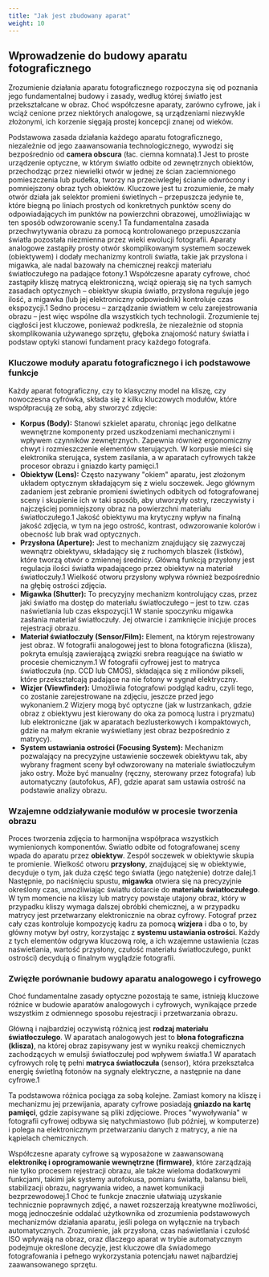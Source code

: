 ```yaml
---
title: "Jak jest zbudowany aparat"
weight: 10
---
```


## Wprowadzenie do budowy aparatu fotograficznego

Zrozumienie działania aparatu fotograficznego rozpoczyna się od poznania jego fundamentalnej budowy i zasady, według której światło jest przekształcane w obraz. Choć współczesne aparaty, zarówno cyfrowe, jak i wciąż cenione przez niektórych analogowe, są urządzeniami niezwykle złożonymi, ich korzenie sięgają prostej koncepcji znanej od wieków.


Podstawowa zasada działania każdego aparatu fotograficznego, niezależnie od jego zaawansowania technologicznego, wywodzi się bezpośrednio od **camera obscura** (łac. ciemna komnata).1 Jest to proste urządzenie optyczne, w którym światło odbite od zewnętrznych obiektów, przechodząc przez niewielki otwór w jednej ze ścian zaciemnionego pomieszczenia lub pudełka, tworzy na przeciwległej ścianie odwrócony i pomniejszony obraz tych obiektów. Kluczowe jest tu zrozumienie, że mały otwór działa jak selektor promieni świetlnych – przepuszcza jedynie te, które biegną po liniach prostych od konkretnych punktów sceny do odpowiadających im punktów na powierzchni obrazowej, umożliwiając w ten sposób odwzorowanie sceny.1 Ta fundamentalna zasada przechwytywania obrazu za pomocą kontrolowanego przepuszczania światła pozostała niezmienna przez wieki ewolucji fotografii. Aparaty analogowe zastąpiły prosty otwór skomplikowanym systemem soczewek (obiektywem) i dodały mechanizmy kontroli światła, takie jak przysłona i migawka, ale nadal bazowały na chemicznej reakcji materiału światłoczułego na padające fotony.1 Współczesne aparaty cyfrowe, choć zastąpiły kliszę matrycą elektroniczną, wciąż opierają się na tych samych zasadach optycznych – obiektyw skupia światło, przysłona reguluje jego ilość, a migawka (lub jej elektroniczny odpowiednik) kontroluje czas ekspozycji.1 Sedno procesu – zarządzanie światłem w celu zarejestrowania obrazu – jest więc wspólne dla wszystkich tych technologii. Zrozumienie tej ciągłości jest kluczowe, ponieważ podkreśla, że niezależnie od stopnia skomplikowania używanego sprzętu, głęboka znajomość natury światła i podstaw optyki stanowi fundament pracy każdego fotografa.

### Kluczowe moduły aparatu fotograficznego i ich podstawowe funkcje

Każdy aparat fotograficzny, czy to klasyczny model na kliszę, czy nowoczesna cyfrówka, składa się z kilku kluczowych modułów, które współpracują ze sobą, aby stworzyć zdjęcie:

* **Korpus (Body):** Stanowi szkielet aparatu, chroniąc jego delikatne wewnętrzne komponenty przed uszkodzeniami mechanicznymi i wpływem czynników zewnętrznych. Zapewnia również ergonomiczny chwyt i rozmieszczenie elementów sterujących. W korpusie mieści się elektronika sterująca, system zasilania, a w aparatach cyfrowych także procesor obrazu i gniazdo karty pamięci.1  
* **Obiektyw (Lens):** Często nazywany "okiem" aparatu, jest złożonym układem optycznym składającym się z wielu soczewek. Jego głównym zadaniem jest zebranie promieni świetlnych odbitych od fotografowanej sceny i skupienie ich w taki sposób, aby utworzyły ostry, rzeczywisty i najczęściej pomniejszony obraz na powierzchni materiału światłoczułego.1 Jakość obiektywu ma krytyczny wpływ na finalną jakość zdjęcia, w tym na jego ostrość, kontrast, odwzorowanie kolorów i obecność lub brak wad optycznych.  
* **Przysłona (Aperture):** Jest to mechanizm znajdujący się zazwyczaj wewnątrz obiektywu, składający się z ruchomych blaszek (listków), które tworzą otwór o zmiennej średnicy. Główną funkcją przysłony jest regulacja ilości światła wpadającego przez obiektyw na materiał światłoczuły.1 Wielkość otworu przysłony wpływa również bezpośrednio na głębię ostrości zdjęcia.  
* **Migawka (Shutter):** To precyzyjny mechanizm kontrolujący czas, przez jaki światło ma dostęp do materiału światłoczułego – jest to tzw. czas naświetlania lub czas ekspozycji.1 W stanie spoczynku migawka zasłania materiał światłoczuły. Jej otwarcie i zamknięcie inicjuje proces rejestracji obrazu.  
* **Materiał światłoczuły (Sensor/Film):** Element, na którym rejestrowany jest obraz. W fotografii analogowej jest to błona fotograficzna (klisza), pokryta emulsją zawierającą związki srebra reagujące na światło w procesie chemicznym.1 W fotografii cyfrowej jest to matryca światłoczuła (np. CCD lub CMOS), składająca się z milionów pikseli, które przekształcają padające na nie fotony w sygnał elektryczny.  
* **Wizjer (Viewfinder):** Umożliwia fotografowi podgląd kadru, czyli tego, co zostanie zarejestrowane na zdjęciu, jeszcze przed jego wykonaniem.2 Wizjery mogą być optyczne (jak w lustrzankach, gdzie obraz z obiektywu jest kierowany do oka za pomocą lustra i pryzmatu) lub elektroniczne (jak w aparatach bezlusterkowych i kompaktowych, gdzie na małym ekranie wyświetlany jest obraz bezpośrednio z matrycy).  
* **System ustawiania ostrości (Focusing System):** Mechanizm pozwalający na precyzyjne ustawienie soczewek obiektywu tak, aby wybrany fragment sceny był odwzorowany na materiale światłoczułym jako ostry. Może być manualny (ręczny, sterowany przez fotografa) lub automatyczny (autofokus, AF), gdzie aparat sam ustawia ostrość na podstawie analizy obrazu.

### Wzajemne oddziaływanie modułów w procesie tworzenia obrazu

Proces tworzenia zdjęcia to harmonijna współpraca wszystkich wymienionych komponentów. Światło odbite od fotografowanej sceny wpada do aparatu przez **obiektyw**. Zespół soczewek w obiektywie skupia te promienie. Wielkość otworu **przysłony**, znajdującej się w obiektywie, decyduje o tym, jak duża część tego światła (jego natężenie) dotrze dalej.1 Następnie, po naciśnięciu spustu, **migawka** otwiera się na precyzyjnie określony czas, umożliwiając światłu dotarcie do **materiału światłoczułego**. W tym momencie na kliszy lub matrycy powstaje utajony obraz, który w przypadku kliszy wymaga dalszej obróbki chemicznej, a w przypadku matrycy jest przetwarzany elektronicznie na obraz cyfrowy. Fotograf przez cały czas kontroluje kompozycję kadru za pomocą **wizjera** i dba o to, by główny motyw był ostry, korzystając z **systemu ustawiania ostrości**. Każdy z tych elementów odgrywa kluczową rolę, a ich wzajemne ustawienia (czas naświetlania, wartość przysłony, czułość materiału światłoczułego, punkt ostrości) decydują o finalnym wyglądzie fotografii.

### Zwięzłe porównanie budowy aparatu analogowego i cyfrowego

Choć fundamentalne zasady optyczne pozostają te same, istnieją kluczowe różnice w budowie aparatów analogowych i cyfrowych, wynikające przede wszystkim z odmiennego sposobu rejestracji i przetwarzania obrazu.

Główną i najbardziej oczywistą różnicą jest **rodzaj materiału światłoczułego**. W aparatach analogowych jest to **błona fotograficzna (klisza)**, na której obraz zapisywany jest w wyniku reakcji chemicznych zachodzących w emulsji światłoczułej pod wpływem światła.1 W aparatach cyfrowych rolę tę pełni **matryca światłoczuła** (sensor), która przekształca energię świetlną fotonów na sygnały elektryczne, a następnie na dane cyfrowe.1

Ta podstawowa różnica pociąga za sobą kolejne. Zamiast komory na kliszę i mechanizmu jej przewijania, aparaty cyfrowe posiadają **gniazdo na kartę pamięci**, gdzie zapisywane są pliki zdjęciowe. Proces "wywoływania" w fotografii cyfrowej odbywa się natychmiastowo (lub później, w komputerze) i polega na elektronicznym przetwarzaniu danych z matrycy, a nie na kąpielach chemicznych.

Współczesne aparaty cyfrowe są wyposażone w zaawansowaną **elektronikę i oprogramowanie wewnętrzne (firmware)**, które zarządzają nie tylko procesem rejestracji obrazu, ale także wieloma dodatkowymi funkcjami, takimi jak systemy autofokusa, pomiaru światła, balansu bieli, stabilizacji obrazu, nagrywania wideo, a nawet komunikacji bezprzewodowej.1 Choć te funkcje znacznie ułatwiają uzyskanie technicznie poprawnych zdjęć, a nawet rozszerzają kreatywne możliwości, mogą jednocześnie oddalać użytkownika od zrozumienia podstawowych mechanizmów działania aparatu, jeśli polega on wyłącznie na trybach automatycznych. Zrozumienie, jak przysłona, czas naświetlania i czułość ISO wpływają na obraz, oraz dlaczego aparat w trybie automatycznym podejmuje określone decyzje, jest kluczowe dla świadomego fotografowania i pełnego wykorzystania potencjału nawet najbardziej zaawansowanego sprzętu.

